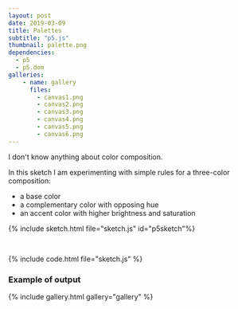 ```yaml
---
layout: post
date: 2019-03-09
title: Palettes
subtitle: "p5.js"
thumbnail: palette.png
dependencies:
  - p5
  - p5.dom
galleries:
    - name: gallery
      files:
        - canvas1.png
        - canvas2.png
        - canvas3.png
        - canvas4.png
        - canvas5.png
        - canvas6.png
---
```


I don't know anything about color composition.

In this sketch I am experimenting with simple rules for a three-color composition:
 - a base color
 - a complementary color with opposing hue
 - an accent color with higher brightness and saturation
 
 <script src="selector.js"></script>
{% include sketch.html file="sketch.js" id="p5sketch"%}
<center><div id="sliders" class="col-md-10" style="margin: 10px; padding: 10px;"></div></center>
{% include code.html file="sketch.js" %}


### Example of output
{% include gallery.html gallery="gallery" %}

